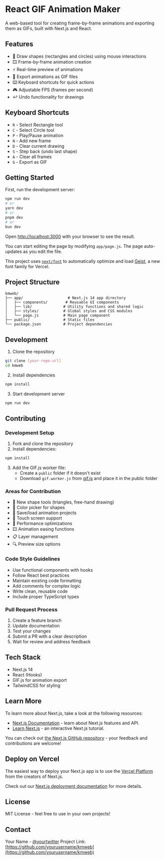 # React GIF Animation Maker

A web-based tool for creating frame-by-frame animations and exporting them as GIFs, built with Next.js and React.

## Features

- 🎨 Draw shapes (rectangles and circles) using mouse interactions
- 🎞️ Frame-by-frame animation creation
- ⚡ Real-time preview of animations
- 💾 Export animations as GIF files
- ⌨️ Keyboard shortcuts for quick actions
- 🎮 Adjustable FPS (frames per second)
- ↩️ Undo functionality for drawings

## Keyboard Shortcuts

- `R` - Select Rectangle tool
- `C` - Select Circle tool
- `P` - Play/Pause animation
- `N` - Add new frame
- `D` - Clear current drawing
- `S` - Step back (undo last shape)
- `A` - Clear all frames
- `G` - Export as GIF

## Getting Started

First, run the development server:

```bash
npm run dev
# or
yarn dev
# or
pnpm dev
# or
bun dev
```

Open [http://localhost:3000](http://localhost:3000) with your browser to see the result.

You can start editing the page by modifying `app/page.js`. The page auto-updates as you edit the file.

This project uses [`next/font`](https://nextjs.org/docs/app/building-your-application/optimizing/fonts) to automatically optimize and load [Geist](https://vercel.com/font), a new font family for Vercel.

## Project Structure

```
kmweb/
├── app/                    # Next.js 14 app directory
│   ├── components/        # Reusable UI components
│   ├── lib/              # Utility functions and shared logic
│   ├── styles/           # Global styles and CSS modules
│   └── page.js           # Main page component
├── public/               # Static files
└── package.json          # Project dependencies
```

## Development

1. Clone the repository
```bash
git clone [your-repo-url]
cd kmweb
```

2. Install dependencies
```bash
npm install
```

3. Start development server
```bash
npm run dev
```

## Contributing

### Development Setup

1. Fork and clone the repository
2. Install dependencies:
```bash
npm install
```
3. Add the GIF.js worker file:
   - Create a `public` folder if it doesn't exist
   - Download `gif.worker.js` from [gif.js](https://github.com/jnordberg/gif.js) and place it in the public folder

### Areas for Contribution

- 🎨 New shape tools (triangles, free-hand drawing)
- 🎨 Color picker for shapes
- 💾 Save/load animation projects
- 📱 Touch screen support
- 🔧 Performance optimizations
- 🎞️ Animation easing functions
- 📋 Layer management
- 🔍 Preview size options

### Code Style Guidelines

- Use functional components with hooks
- Follow React best practices
- Maintain existing code formatting
- Add comments for complex logic
- Write clean, reusable code
- Include proper TypeScript types

### Pull Request Process

1. Create a feature branch
2. Update documentation
3. Test your changes
4. Submit a PR with a clear description
5. Wait for review and address feedback

## Tech Stack

- Next.js 14
- React (Hooks)
- GIF.js for animation export
- TailwindCSS for styling

## Learn More

To learn more about Next.js, take a look at the following resources:

- [Next.js Documentation](https://nextjs.org/docs) - learn about Next.js features and API.
- [Learn Next.js](https://nextjs.org/learn) - an interactive Next.js tutorial.

You can check out [the Next.js GitHub repository](https://github.com/vercel/next.js) - your feedback and contributions are welcome!

## Deploy on Vercel

The easiest way to deploy your Next.js app is to use the [Vercel Platform](https://vercel.com/new?utm_medium=default-template&filter=next.js&utm_source=create-next-app&utm_campaign=create-next-app-readme) from the creators of Next.js.

Check out our [Next.js deployment documentation](https://nextjs.org/docs/app/building-your-application/deploying) for more details.

## License

MIT License - feel free to use in your own projects!

## Contact

Your Name - [@yourtwitter](https://twitter.com/yourtwitter)
Project Link: [https://github.com/yourusername/kmweb](https://github.com/yourusername/kmweb)
